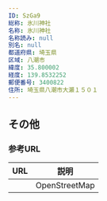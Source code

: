 ```yaml
---
ID: SzGa9
総称: 氷川神社
名称: 氷川神社
名称読み: null
別名: null
都道府県: 埼玉県
区域: 八潮市
緯度: 35.800002
経度: 139.8532252
郵便番号: 3400822
住所: 埼玉県八潮市大瀬１５０１
---
```


## その他

### 参考URL

| URL | 説明          |
| --- | ------------- |
|     | OpenStreetMap |
